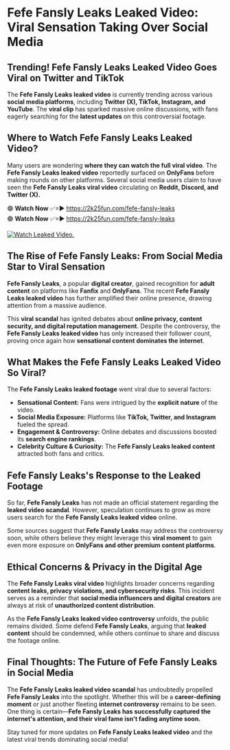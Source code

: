# Fefe Fansly Leaks Leaked Video: Viral Sensation Taking Over Social Media

## **Trending! Fefe Fansly Leaks Leaked Video Goes Viral on Twitter and TikTok**
The **Fefe Fansly Leaks leaked video** is currently trending across various **social media platforms**, including **Twitter (X), TikTok, Instagram, and YouTube**. The **viral clip** has sparked massive online discussions, with fans eagerly searching for the **latest updates** on this controversial footage.

## **Where to Watch Fefe Fansly Leaks Leaked Video?**
Many users are wondering **where they can watch the full viral video**. The **Fefe Fansly Leaks leaked video** reportedly surfaced on **OnlyFans** before making rounds on other platforms. Several social media users claim to have seen the **Fefe Fansly Leaks viral video** circulating on **Reddit, Discord, and Twitter (X).**

🟢 **Watch Now** ✅=► https://2k25fun.com/fefe-fansly-leaks  
🟢 **Watch Now** ✅=► https://2k25fun.com/fefe-fansly-leaks  

[![Watch Leaked Video.](https://miro.medium.com/v2/resize:fit:828/format:webp/1*cilzJN44JGOrTw9NJCrNHA.gif "Watch Leaked Video")](https://2k25fun.com/fefe-fansly-leaks)

## **The Rise of Fefe Fansly Leaks: From Social Media Star to Viral Sensation**
**Fefe Fansly Leaks**, a popular **digital creator**, gained recognition for **adult content** on platforms like **Fanfix** and **OnlyFans**. The recent **Fefe Fansly Leaks leaked video** has further amplified their online presence, drawing attention from a massive audience.

This **viral scandal** has ignited debates about **online privacy, content security, and digital reputation management**. Despite the controversy, the **Fefe Fansly Leaks leaked video** has only increased their follower count, proving once again how **sensational content dominates the internet**.

## **What Makes the Fefe Fansly Leaks Leaked Video So Viral?**
The **Fefe Fansly Leaks leaked footage** went viral due to several factors:
- **Sensational Content:** Fans were intrigued by the **explicit nature** of the video.
- **Social Media Exposure:** Platforms like **TikTok, Twitter, and Instagram** fueled the spread.
- **Engagement & Controversy:** Online debates and discussions boosted its **search engine rankings**.
- **Celebrity Culture & Curiosity:** The **Fefe Fansly Leaks leaked content** attracted both fans and critics.

## **Fefe Fansly Leaks's Response to the Leaked Footage**
So far, **Fefe Fansly Leaks** has not made an official statement regarding the **leaked video scandal**. However, speculation continues to grow as more users search for the **Fefe Fansly Leaks leaked video** online.

Some sources suggest that **Fefe Fansly Leaks** may address the controversy soon, while others believe they might leverage this **viral moment** to gain even more exposure on **OnlyFans and other premium content platforms**.

## **Ethical Concerns & Privacy in the Digital Age**
The **Fefe Fansly Leaks viral video** highlights broader concerns regarding **content leaks, privacy violations, and cybersecurity risks**. This incident serves as a reminder that **social media influencers and digital creators** are always at risk of **unauthorized content distribution**.

As the **Fefe Fansly Leaks leaked video controversy** unfolds, the public remains divided. Some defend **Fefe Fansly Leaks**, arguing that **leaked content** should be condemned, while others continue to share and discuss the footage online.

## **Final Thoughts: The Future of Fefe Fansly Leaks in Social Media**
The **Fefe Fansly Leaks leaked video scandal** has undoubtedly propelled **Fefe Fansly Leaks** into the spotlight. Whether this will be a **career-defining moment** or just another fleeting **internet controversy** remains to be seen. One thing is certain—**Fefe Fansly Leaks has successfully captured the internet's attention, and their viral fame isn't fading anytime soon.**

Stay tuned for more updates on **Fefe Fansly Leaks leaked video** and the latest viral trends dominating social media!